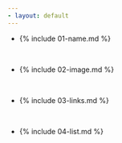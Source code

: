 ```yaml
---
- layout: default
---
```


- {% include 01-name.md %}

<br>

- {% include 02-image.md %}

<br>

- {% include 03-links.md %}

<br>

- {% include 04-list.md %}
